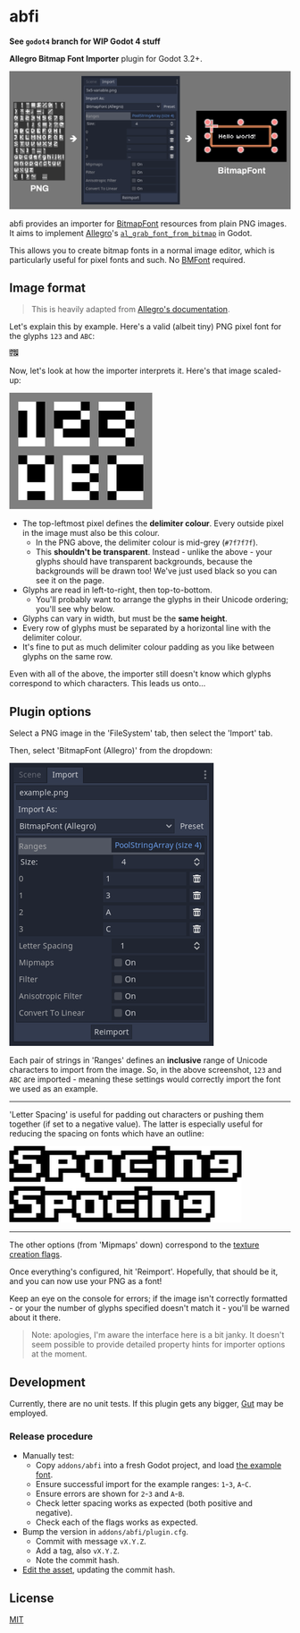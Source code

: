 # abfi

**See `godot4` branch for WIP Godot 4 stuff**

**Allegro Bitmap Font Importer** plugin for Godot 3.2+.

![Diagram](./.images/diagram.png)

abfi provides an importer for [BitmapFont](https://docs.godotengine.org/en/3.2/classes/class_bitmapfont.html) resources from plain PNG images. It aims to implement [Allegro](https://liballeg.org/)'s [`al_grab_font_from_bitmap`](https://liballeg.org/a5docs/trunk/font.html#al_grab_font_from_bitmap) in Godot.

This allows you to create bitmap fonts in a normal image editor, which is particularly useful for pixel fonts and such. No [BMFont](https://www.angelcode.com/products/bmfont/) required.

## Image format

> This is heavily adapted from [Allegro's documentation](https://liballeg.org/a5docs/trunk/font.html#al_grab_font_from_bitmap).

Let's explain this by example. Here's a valid (albeit tiny) PNG pixel font for the glyphs `123` and `ABC`:

![Example](./.images/example.png)

Now, let's look at how the importer interprets it. Here's that image scaled-up:

![Example at 16x scale](./.images/example-large.png)

* The top-leftmost pixel defines the **delimiter colour**. Every outside pixel in the image must also be this colour.
  * In the PNG above, the delimiter colour is mid-grey (`#7f7f7f`).
  * This **shouldn't be transparent**. Instead - unlike the above - your glyphs should have transparent backgrounds, because the backgrounds will be drawn too! We've just used black so you can see it on the page.
* Glyphs are read in left-to-right, then top-to-bottom.
  * You'll probably want to arrange the glyphs in their Unicode ordering; you'll see why below.
* Glyphs can vary in width, but must be the **same height**.
* Every row of glyphs must be separated by a horizontal line with the delimiter colour.
* It's fine to put as much delimiter colour padding as you like between glyphs on the same row.

Even with all of the above, the importer still doesn't know which glyphs correspond to which characters. This leads us onto...

## Plugin options

Select a PNG image in the 'FileSystem' tab, then select the 'Import' tab.

Then, select 'BitmapFont (Allegro)' from the dropdown:

![UI](./.images/ui.png)

Each pair of strings in 'Ranges' defines an **inclusive** range of Unicode characters to import from the image. So, in the above screenshot, `123` and `ABC` are imported - meaning these settings would correctly import the font we used as an example.

---

'Letter Spacing' is useful for padding out characters or pushing them together (if set to a negative value). The latter is especially useful for reducing the spacing on fonts which have an outline:

![Letter spacing demonstration with outline font](./.images/spacing.png)

---

The other options (from 'Mipmaps' down) correspond to the [texture creation flags](https://docs.godotengine.org/en/3.2/classes/class_texture.html#enum-texture-flags).

Once everything's configured, hit 'Reimport'. Hopefully, that should be it, and you can now use your PNG as a font!

Keep an eye on the console for errors; if the image isn't correctly formatted - or your the number of glyphs specified doesn't match it - you'll be warned about it there.

> Note: apologies, I'm aware the interface here is a bit janky. It doesn't seem possible to provide detailed property hints for importer options at the moment.

## Development

Currently, there are no unit tests. If this plugin gets any bigger, [Gut](https://github.com/bitwes/Gut) may be employed.

### Release procedure

* Manually test:
  * Copy `addons/abfi` into a fresh Godot project, and load [the example font](./.images/example.png).
  * Ensure successful import for the example ranges: `1`-`3`, `A`-`C`.
  * Ensure errors are shown for `2`-`3` and `A`-`B`.
  * Check letter spacing works as expected (both positive and negative).
  * Check each of the flags works as expected.
* Bump the version in `addons/abfi/plugin.cfg`.
  * Commit with message `vX.Y.Z`.
  * Add a tag, also `vX.Y.Z`.
  * Note the commit hash.
* [Edit the asset](https://godotengine.org/asset-library/asset/598/edit), updating the commit hash.

## License

[MIT](./LICENSE)
